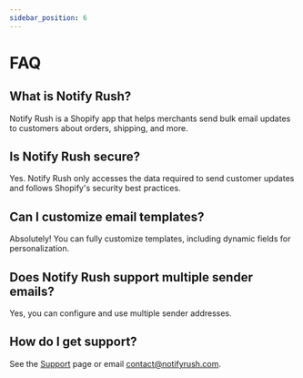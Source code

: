 ```yaml
---
sidebar_position: 6
---
```


# FAQ

## What is Notify Rush?
Notify Rush is a Shopify app that helps merchants send bulk email updates to customers about orders, shipping, and more.

## Is Notify Rush secure?
Yes. Notify Rush only accesses the data required to send customer updates and follows Shopify's security best practices.

## Can I customize email templates?
Absolutely! You can fully customize templates, including dynamic fields for personalization.

## Does Notify Rush support multiple sender emails?
Yes, you can configure and use multiple sender addresses.

## How do I get support?
See the [Support](./support.md) page or email [contact@notifyrush.com](mailto:contact@notifyrush.com). 
